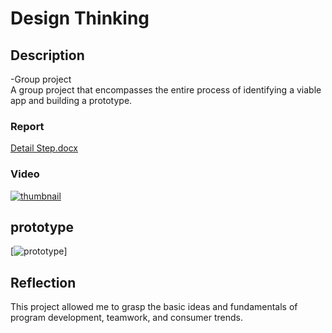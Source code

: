 # Design Thinking

## Description
-Group project<br>
A group project that encompasses the entire process of identifying a viable app and building a prototype.

### Report
[Detail Step.docx](https://github.com/jun9187/designThinking/files/13503831/Detail.Step.docx)

### Video
[![thumbnail](https://github.com/jun9187/designThinking/assets/150773849/b93f87c8-abf7-4b54-baa3-963caa216803)](https://drive.google.com/file/d/1DsnIHB24717E2Z2l9k4AoNSNxLvFMJ3M/view?usp=sharing)

## prototype 
[![prototype](https://share.proto.io/5L37J4/)]

## Reflection
This project allowed me to grasp the basic ideas and fundamentals of program development, teamwork, and consumer trends.
